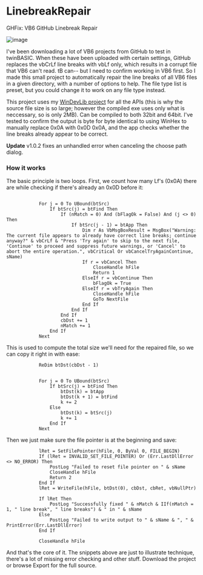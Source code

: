 # LinebreakRepair
GHFix: VB6 GitHub Linebreak Repair

![image](https://github.com/fafalone/LinebreakRepair/assets/7834493/48230542-0803-46f6-8004-5c490d226015)

I've been downloading a lot of VB6 projects from GitHub to test in twinBASIC. When these have been uploaded with certain settings, GitHub replaces the vbCrLf line breaks with vbLf only, which results in a corrupt file that VB6 can't read. tB can-- but I need to confirm working in VB6 first. So I made this small project to automatically repair the line breaks of all VB6 files in a given directory, with a number of options to help. The file type list is preset, but you could change it to work on any file type instead.

This project uses my [WinDevLib project](https://github.com/fafalone/WinDevLib) for all the APIs (this is why the source file size is so large; however the compiled exe uses only what is neccessary, so is only 2MB). Can be compiled to both 32bit and 64bit. I've tested to confirm the output is byte for byte identical to using WinHex to manually replace 0x0A with 0x0D 0x0A, and the app checks whether the line breaks already appear to be correct.


**Update** v1.0.2 fixes an unhandled error when canceling the choose path dialog.


### How it works

The basic principle is two loops. First, we count how many Lf's (0x0A) there are while checking if there's already an 0x0D before it:

```vb6

            For j = 0 To UBound(btSrc)
                If btSrc(j) = btFind Then
                    If (nMatch = 0) And (bFlagOk = False) And (j <> 0) Then
                        If btSrc(j - 1) = btApp Then
                            Dim r As VbMsgBoxResult = MsgBox("Warning: The current file appears to already have correct line breaks; continue anyway?" & vbCrLf & "Press 'Try again' to skip to the next file, 'Continue' to proceed and suppress future warnings, or 'Cancel' to abort the entire operation.", vbCritical Or vbCancelTryAgainContinue, sName)
                            If r = vbCancel Then
                                CloseHandle hFile
                                Return 1
                            ElseIf r = vbContinue Then
                                bFlagOk = True
                            ElseIf r = vbTryAgain Then
                                CloseHandle hFile
                                GoTo NextFile
                            End If
                        End If
                    End If
                    cbDst += 1
                    nMatch += 1
                End If
            Next
```

This is used to compute the total size we'll need for the repaired file, so we can copy it right in with ease:

```vb6
            ReDim btDst(cbDst - 1)
            
            
            For j = 0 To UBound(btSrc)
                If btSrc(j) = btFind Then
                    btDst(k) = btApp
                    btDst(k + 1) = btFind
                    k += 2
                Else
                    btDst(k) = btSrc(j)
                    k += 1
                End If
            Next
```

Then we just make sure the file pointer is at the beginning and save:

```vb6
            lRet = SetFilePointer(hFile, 0, ByVal 0, FILE_BEGIN)
            If (lRet = INVALID_SET_FILE_POINTER) Or (Err.LastDllError <> NO_ERROR) Then
                PostLog "Failed to reset file pointer on " & sName
                CloseHandle hFile
                Return 2
            End If
            lRet = WriteFile(hFile, btDst(0), cbDst, cbRet, vbNullPtr)
            
            If lRet Then
                PostLog "Successfully fixed " & nMatch & IIf(nMatch = 1, " line break", " line breaks") & " in " & sName
            Else
                PostLog "Failed to write output to " & sName & ", " & PrintError(Err.LastDllError)
            End If
            
            CloseHandle hFile
```

And that's the core of it. The snippets above are just to illustrate technique, there's a lot of missing error checking and other stuff. Download the project or browse Export for the full source.
